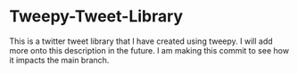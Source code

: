 # Tweepy-Tweet-Library
This is a twitter tweet library that I have created using tweepy. I will add more onto this description in the future. I am making this commit to see how it impacts the main branch.
